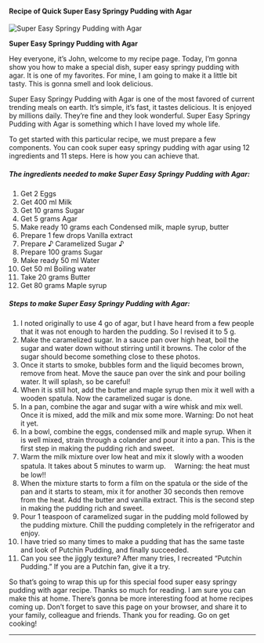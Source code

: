             

#### Recipe of Quick Super Easy Springy Pudding with Agar

![Super Easy Springy Pudding with Agar](https://img-global.cpcdn.com/recipes/4607383880859648/751x532cq70/super-easy-springy-pudding-with-agar-recipe-main-photo.jpg)

**Super Easy Springy Pudding with Agar**

Hey everyone, it’s John, welcome to my recipe page. Today, I’m gonna show you how to make a special dish, super easy springy pudding with agar. It is one of my favorites. For mine, I am going to make it a little bit tasty. This is gonna smell and look delicious.

Super Easy Springy Pudding with Agar is one of the most favored of current trending meals on earth. It’s simple, it’s fast, it tastes delicious. It is enjoyed by millions daily. They’re fine and they look wonderful. Super Easy Springy Pudding with Agar is something which I have loved my whole life.

To get started with this particular recipe, we must prepare a few components. You can cook super easy springy pudding with agar using 12 ingredients and 11 steps. Here is how you can achieve that.

##### The ingredients needed to make Super Easy Springy Pudding with Agar:

1.  Get 2 Eggs
2.  Get 400 ml Milk
3.  Get 10 grams Sugar
4.  Get 5 grams Agar
5.  Make ready 10 grams each Condensed milk, maple syrup, butter
6.  Prepare 1 few drops Vanilla extract
7.  Prepare ♪ Caramelized Sugar ♪
8.  Prepare 100 grams Sugar
9.  Make ready 50 ml Water
10.  Get 50 ml Boiling water
11.  Take 20 grams Butter
12.  Get 80 grams Maple syrup

##### Steps to make Super Easy Springy Pudding with Agar:

1.  I noted originally to use 4 go of agar, but I have heard from a few people that it was not enough to harden the pudding. So I revised it to 5 g.
2.  Make the caramelized sugar. In a sauce pan over high heat, boil the sugar and water down without stirring until it browns. The color of the sugar should become something close to these photos.
3.  Once it starts to smoke, bubbles form and the liquid becomes brown, remove from heat. Move the sauce pan over the sink and pour boiling water. It will splash, so be careful!
4.  When it is still hot, add the butter and maple syrup then mix it well with a wooden spatula. Now the caramelized sugar is done.
5.  In a pan, combine the agar and sugar with a wire whisk and mix well. Once it is mixed, add the milk and mix some more. Warning: Do not heat it yet.
6.  In a bowl, combine the eggs, condensed milk and maple syrup. When it is well mixed, strain through a colander and pour it into a pan. This is the first step in making the pudding rich and sweet.
7.  Warm the milk mixture over low heat and mix it slowly with a wooden spatula. It takes about 5 minutes to warm up. 　Warning: the heat must be low!!
8.  When the mixture starts to form a film on the spatula or the side of the pan and it starts to steam, mix it for another 30 seconds then remove from the heat. Add the butter and vanilla extract. This is the second step in making the pudding rich and sweet.
9.  Pour 1 teaspoon of caramelized sugar in the pudding mold followed by the pudding mixture. Chill the pudding completely in the refrigerator and enjoy.
10.  I have tried so many times to make a pudding that has the same taste and look of Putchin Pudding, and finally succeeded.
11.  Can you see the jiggly texture? After many tries, I recreated “Putchin Pudding.” If you are a Putchin fan, give it a try.

So that’s going to wrap this up for this special food super easy springy pudding with agar recipe. Thanks so much for reading. I am sure you can make this at home. There’s gonna be more interesting food at home recipes coming up. Don’t forget to save this page on your browser, and share it to your family, colleague and friends. Thank you for reading. Go on get cooking!

* * *